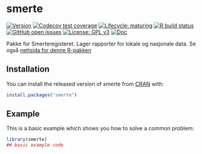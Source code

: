 # smerte

<!-- badges: start -->
[![Version](https://img.shields.io/github/v/release/rapporteket/smerte?sort=semver)](https://github.com/rapporteket/smerte/releases)
[![Codecov test coverage](https://codecov.io/gh/Rapporteket/smerte/branch/rel/graph/badge.svg)](https://codecov.io/gh/Rapporteket/smerte?branch=rel)
[![Lifecycle: maturing](https://img.shields.io/badge/lifecycle-maturing-blue.svg)](https://www.tidyverse.org/lifecycle/#maturing)
[![R build status](https://github.com/rapporteket/smerte/workflows/R-CMD-check/badge.svg)](https://github.com/rapporteket/smerte/actions)
[![GitHub open issues](https://img.shields.io/github/issues/rapporteket/smerte.svg)](https://github.com/rapporteket/smerte/issues)
[![License: GPL v3](https://img.shields.io/badge/License-GPLv3-blue.svg)](https://www.gnu.org/licenses/gpl-3.0)
[![Doc](https://img.shields.io/badge/Doc--grey.svg)](https://rapporteket.github.io/smerte/)
<!-- badges: end -->

Pakke for Smerteregisteret. Lager rapporter for lokale og nasjonale data. Se også [nettsida for denne R-pakken](https://rapporteket.github.io/smerte/)

## Installation

You can install the released version of smerte from [CRAN](https://CRAN.R-project.org) with:

``` r
install.packages("smerte")
```

## Example

This is a basic example which shows you how to solve a common problem:

``` r
library(smerte)
## basic example code
```

